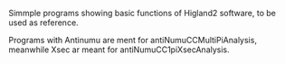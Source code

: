 Simmple programs showing basic functions of Higland2 software, to be used as reference. </br>

Programs with Antinumu are ment for antiNumuCCMultiPiAnalysis, meanwhile Xsec ar meant for antiNumuCC1piXsecAnalysis.
